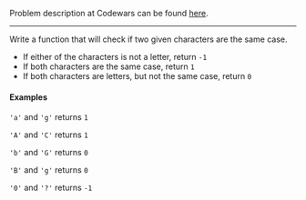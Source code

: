 Problem description at Codewars can be found
[here](https://www.codewars.com/kata/5dd462a573ee6d0014ce715b/train/python).

-------------

Write a function that will check if two given characters are the same case.
* If either of the characters is not a letter, return `-1`
* If both characters are the same case, return `1`
* If both characters are letters, but not the same case, return `0`

#### Examples
`'a'` and `'g'` returns `1`
<br>

`'A'` and `'C'` returns `1`
<br>

`'b'` and `'G'` returns `0`
<br>

`'B'` and `'g'` returns `0`
<br>

`'0'` and `'?'` returns `-1`
